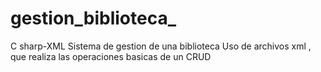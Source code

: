 # gestion_biblioteca_
C sharp-XML
Sistema de gestion de una biblioteca
Uso de archivos xml ,  que realiza las operaciones basicas de un CRUD
